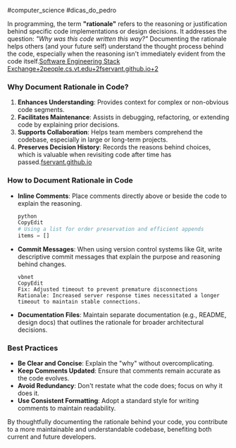 #computer_science #dicas_do_pedro

In programming, the term **"rationale"** refers to the reasoning or justification behind specific code implementations or design decisions. It addresses the question: _"Why was this code written this way?"_ Documenting the rationale helps others (and your future self) understand the thought process behind the code, especially when the reasoning isn't immediately evident from the code itself.[Software Engineering Stack Exchange+2people.cs.vt.edu+2fservant.github.io+2](https://people.cs.vt.edu/~khsaf//public/papers/Alsafwan_KA_D_2023.pdf?utm_source=chatgpt.com)

### Why Document Rationale in Code?

1. **Enhances Understanding**: Provides context for complex or non-obvious code segments.
2. **Facilitates Maintenance**: Assists in debugging, refactoring, or extending code by explaining prior decisions.
3. **Supports Collaboration**: Helps team members comprehend the codebase, especially in large or long-term projects.
4. **Preserves Decision History**: Records the reasons behind choices, which is valuable when revisiting code after time has passed.[fservant.github.io](https://fservant.github.io/papers/AlSafwan_Elarnaoty_Servant_JSS22.pdf?utm_source=chatgpt.com)

### How to Document Rationale in Code

- **Inline Comments**: Place comments directly above or beside the code to explain the reasoning.
    
    ```python
    python
    CopyEdit
    # Using a list for order preservation and efficient appends
    items = []
    
    ```
    
- **Commit Messages**: When using version control systems like Git, write descriptive commit messages that explain the purpose and reasoning behind changes.
    
    ```
    vbnet
    CopyEdit
    Fix: Adjusted timeout to prevent premature disconnections
    Rationale: Increased server response times necessitated a longer timeout to maintain stable connections.
    
    ```
    
- **Documentation Files**: Maintain separate documentation (e.g., README, design docs) that outlines the rationale for broader architectural decisions.
    

### Best Practices

- **Be Clear and Concise**: Explain the "why" without overcomplicating.
- **Keep Comments Updated**: Ensure that comments remain accurate as the code evolves.
- **Avoid Redundancy**: Don't restate what the code does; focus on why it does it.
- **Use Consistent Formatting**: Adopt a standard style for writing comments to maintain readability.

By thoughtfully documenting the rationale behind your code, you contribute to a more maintainable and understandable codebase, benefiting both current and future developers.